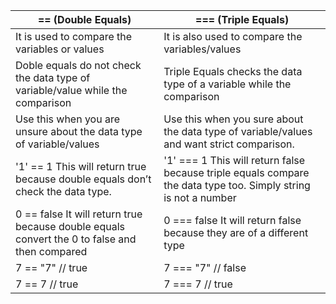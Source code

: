 |== (Double Equals)|	=== (Triple Equals)|
|------|-------|
|It is used to compare the variables or values|	It is also used to compare the variables/values|
|Doble equals do not check the data type of variable/value while the comparison|	Triple Equals checks the data type of a variable while the comparison|
|Use this when you are unsure about the data type of variable/values|	Use this when you sure about the data type of variable/values and want strict comparison.|
|'1' == 1 This will return true because double equals don’t check the data type.|	'1' === 1 This will return false because triple equals compare the data type too. Simply string is not a number|
|0 == false It will return true because double equals convert the 0 to false and then compared|	0 === false It will return false because they are of a different type|
|7 == "7" // true|	7 === "7" // false|
|7 == 7 // true|	7 === 7 // true|
